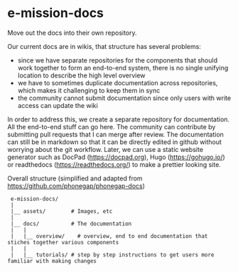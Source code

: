 # e-mission-docs
Move out the docs into their own repository.

Our current docs are in wikis, that structure has several problems:
- since we have separate repositories for the components that should work together to form an end-to-end system, there is no single unifying location to describe the high level overview
- we have to sometimes duplicate documentation across repositories, which makes it challenging to keep them in sync
- the community cannot submit documentation since only users with write access can update the wiki

In order to address this, we create a separate repository for documentation.
All the end-to-end stuff can go here.
The community can contribute by submitting pull requests that I can merge after review.
The documentation can still be in markdown so that it can be directly edited in github without worrying about the git workflow.
Later, we can use a static website generator such as DocPad (https://docpad.org), Hugo (https://gohugo.io/) or readthedocs (https://readthedocs.org/) to make a prettier looking site.

Overall structure (simplified and adapted from https://github.com/phonegap/phonegap-docs)

```
 e-mission-docs/
 |
 |__ assets/        # Images, etc
 |
 |__ docs/          # The documentation
 |   |
 |   |__ overview/    # overview, end to end documentation that stiches together various components
 |   |
 |   |__ tutorials/ # step by step instructions to get users more familiar with making changes
```
